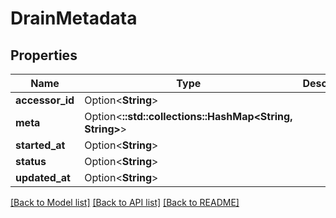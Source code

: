# DrainMetadata

## Properties

Name | Type | Description | Notes
------------ | ------------- | ------------- | -------------
**accessor_id** | Option<**String**> |  | [optional]
**meta** | Option<**::std::collections::HashMap<String, String>**> |  | [optional]
**started_at** | Option<**String**> |  | [optional]
**status** | Option<**String**> |  | [optional]
**updated_at** | Option<**String**> |  | [optional]

[[Back to Model list]](../README.md#documentation-for-models) [[Back to API list]](../README.md#documentation-for-api-endpoints) [[Back to README]](../README.md)


